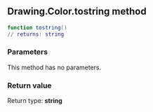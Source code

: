 ## Drawing.Color.tostring method


```lua
function tostring()
// returns: string
```


### Parameters

This method has no parameters.

### Return value

Return type: **string**


